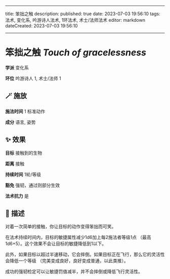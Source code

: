 
---
title: 笨拙之触
description: 
published: true
date: 2023-07-03 19:56:10
tags: 法术, 变化系, 吟游诗人法术, 1环法术, 术士/法师法术
editor: markdown
dateCreated: 2023-07-03 19:56:10

---

# **笨拙之触** *Touch of gracelessness*

**学派** 变化系 

**环位** 吟游诗人 1, 术士/法师 1

## 🪄 施放

**施法时间** 1 标准动作

**成分** 语言, 姿势

## ✨ 效果 

**目标** 接触到的生物 

**距离** 接触  

**持续时间** 1轮/等级 

**豁免** 强韧，通过则部分生效

**法术抗力** 是

## 📖 描述

对着一次简单的接触，你让目标的动作变得笨拙而可笑。

在法术持续时间内，目标的敏捷属性减少1d6加上每2施法者等级1点 （最高1d6+5）。这个效果不会让目标的敏捷降低到1以下。

此外，如果目标以超过半速移动，它会摔倒。如果目标正在飞行，那么它的灵活性会降低一个等级 （完美变成良好，良好变成普通，以此类推）。

成功的强韧检定可以让敏捷罚值减半，并不会摔倒或降低飞行灵活性。
    